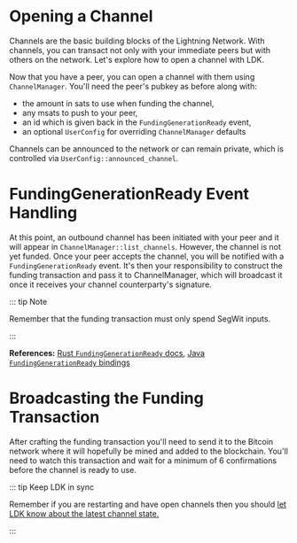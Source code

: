 # Opening a Channel

Channels are the basic building blocks of the Lightning Network. With channels, you can transact not only with your immediate peers but with others on the network. Let's explore how to open a channel with LDK.

Now that you have a peer, you can open a channel with them using `ChannelManager`. You'll need the peer's pubkey as before along with:

- the amount in sats to use when funding the channel,
- any msats to push to your peer,
- an id which is given back in the `FundingGenerationReady` event,
- an optional `UserConfig` for overriding `ChannelManager` defaults

Channels can be announced to the network or can remain private, which is controlled via `UserConfig::announced_channel`.

<CodeSwitcher :languages="{rust:'Rust', kotlin:'Kotlin', swift:'Swift'}">
  <template v-slot:rust>

```rust
let amount = 10_000;
let push_msat = 1_000;
let user_id = 42;
let config = UserConfig {
  channel_options: ChannelConfig { announced_channel: true, ..Default::default() },
  ..Default::default()
};
match channel_manager.create_channel(pubkey, amount, push_msat, user_id, Some(config)) {
  Ok(_) => println!("EVENT: initiated channel with peer {}", pubkey),
  Err(e) => panic!("ERROR: failed to open channel: {:?}", e),
}
```

  </template>

  <template v-slot:kotlin>

```kotlin
val amount = 100_000L
val pushMsat = 1_000L
val userId = 42L

// public aka announced channel
val userConfig = UserConfig.with_default()

val channelHandshakeConfig = ChannelHandshakeConfig.with_default()
channelHandshakeConfig._announced_channel = true

userConfig._channel_handshake_config = channelHandshakeConfig

val createChannelResult = channelManager.create_channel(
    pubKey.toByteArray(), amount, pushMsat, userId, userConfig
)
```

  </template>

  <template v-slot:swift>

```Swift
let amount: UInt64 = 100000
let pushMsat: UInt64 = 1000
let userId: [UInt8] = toBytesArray(UUID().uuid)

// public aka announced channel
let userConfig = UserConfig.initWithDefault()
let channelHandshakeConfig = ChannelHandshakeConfig.initWithDefault()
channelConfig.setAnnouncedChannel(val: true)

userConfig.setChannelHandshakeConfig(val: channelConfig)

let createChannelResults = channelManager.createChannel(
	theirNetworkKey: pubKey,
	channelValueSatoshis: amount,
	pushMsat: pushMsat,
	userChannelId: userId,
	overrideConfig: userConfig
)
```

  </template>

</CodeSwitcher>

# FundingGenerationReady Event Handling

At this point, an outbound channel has been initiated with your peer and it will appear in `ChannelManager::list_channels`. However, the channel is not yet funded. Once your peer accepts the channel, you will be notified with a `FundingGenerationReady` event. It's then your responsibility to construct the funding transaction and pass it to ChannelManager, which will broadcast it once it receives your channel counterparty's signature.

::: tip Note

Remember that the funding transaction must only spend SegWit inputs.

:::

<CodeSwitcher :languages="{rust:'Rust', kotlin:'Kotlin', swift:'Swift'}">
<template v-slot:rust>

```rust
// In the event handler passed to BackgroundProcessor::start
match event {
	Event::FundingGenerationReady {
		temporary_channel_id,
		channel_value_satoshis,
		output_script,
		user_channel_id,
	} => {
		// This is the same channel created earler.
		assert_eq!(event.user_channel_id, 42);

		// Construct the raw transaction with one output, that is paid the amount of the
		// channel.
		let network = bitcoin_bech32::constants::Network::Testnet;
		let address = WitnessProgram::from_scriptpubkey(&output_script[..], network)
			.unwrap().to_address;
		let mut outputs = vec![HashMap::with_capacity(1)];
		outputs[0].insert(address, channel_value_satoshis as f64 / 100_000_000.0);
		let raw_tx = bitcoind_client.create_raw_transaction(outputs).await;

		// Have your wallet put the inputs into the transaction such that the output is
		// satisfied.
		let funded_tx = bitcoind_client.fund_raw_transaction(raw_tx).await;
		assert!(funded_tx.changepos == 0 || funded_tx.changepos == 1);

		// Sign the funding transaction and give it to ChannelManager to broadcast.
		let signed_tx = bitcoind_client.sign_raw_transaction_with_wallet(funded_tx.hex).await;
		assert_eq!(signed_tx.complete, true);
		let final_tx: Transaction =
			encode::deserialize(&hex_utils::to_vec(&signed_tx.hex).unwrap()).unwrap();
		channel_manager.funding_transaction_generated(&temporary_channel_id, final_tx).unwrap();
	}
	// ...
}
```

</template>

<template v-slot:kotlin>

```java
// After the peer responds with an `accept_channel` message, an
// Event.FundingGenerationReady event will be generated.

if (event is Event.FundingGenerationReady) {
    val funding_spk = event.output_script

    if (funding_spk.size == 34 && funding_spk[0].toInt() == 0 && funding_spk[1].toInt() == 32) {
      // Generate the funding transaction for the channel based on the channel amount
      // The following uses BDK (Bitcoin Dev Kit) for on-chain logic
        val rawTx = buildFundingTx(event.channel_value_satoshis, event.output_script)

        channelManager.funding_transaction_generated(
            event.temporary_channel_id,
            event.counterparty_node_id,
            rawTx
        )
    }
  }

fun buildFundingTx(value: Long, script: ByteArray): Transaction {
	val scriptListUByte: List<UByte> = script.toUByteArray().asList()
	val outputScript = Script(scriptListUByte)
	val (psbt, _) = TxBuilder()
		.addRecipient(outputScript, value.toULong())
		.feeRate(4.0F)
		.finish(onchainWallet)
	sign(psbt)
	val rawTx = psbt.extractTx().serialize().toUByteArray().toByteArray()
	return psbt.extractTx()
}
```

</template>

<template v-slot:swift>

```Swift
// After the peer responds with an `accept_channel` message, an
// Event.FundingGenerationReady event will be generated.

if let event = event.getValueAsFundingGenerationReady() {
    let script = Script(rawOutputScript: event.getOutputScript())
    let channelValue = event.getChannelValueSatoshis()
    let rawTx = buildFundingTx(script: script, amount: channelValue)
    if let rawTx = rawTx {
        channelManager.fundingTransactionGenerated(
			temporaryChannelId: event.getTemporaryChannelId(),
			counterpartyNodeId: event.getCounterpartyNodeId(),
			fundingTransaction: rawTx.serialize()
		)
    }
}

// Building transaction using BDK
func buildFundingTx(script: Script, amount: UInt64) -> Transaction? {
    do {
        let transaction = try TxBuilder().addRecipient(
            script: script,
            amount: amount)
			.feeRate(satPerVbyte: 4.0)
            .finish(wallet: onchainWallet)
        let _ = try onchainWallet.sign(psbt: transaction.psbt, signOptions: nil)
        return transaction.psbt.extractTx()
    } catch {
        return nil
    }
}
```

</template>

</CodeSwitcher>

**References:** [Rust `FundingGenerationReady` docs](https://docs.rs/lightning/*/lightning/util/events/enum.Event.html#variant.FundingGenerationReady), [Java `FundingGenerationReady` bindings](https://github.com/lightningdevkit/ldk-garbagecollected/blob/main/src/main/java/org/ldk/structs/Event.java#L95)

# Broadcasting the Funding Transaction

After crafting the funding transaction you'll need to send it to the Bitcoin network where it will hopefully be mined and added to the blockchain. You'll need to watch this transaction and wait for a minimum of 6 confirmations before the channel is ready to use.

<CodeSwitcher :languages="{rust:'Rust', kotlin:'Kotlin', swift:'Swift'}">
  <template v-slot:rust>

```rust
// Using BDK (Bitcoin Dev Kit) to broadcast a transaction via the esplora client
impl BroadcasterInterface for YourTxBroadcaster {
	fn broadcast_transaction(&self, tx: &Transaction) {
		let locked_runtime = self.tokio_runtime.read().unwrap();
		if locked_runtime.as_ref().is_none() {
			log_error!(self.logger, "Failed to broadcast transaction: No runtime.");
			return;
		}

		let res = tokio::task::block_in_place(move || {
			locked_runtime
				.as_ref()
				.unwrap()
				.block_on(async move { self.blockchain.broadcast(tx).await })
		});

		match res {
			Ok(_) => {}
			Err(err) => {
				log_error!(self.logger, "Failed to broadcast transaction: {}", err);
			}
		}
	}
}

```

  </template>

  <template v-slot:kotlin>

```java

// Using BDK (Bitcoin Dev Kit) to broadcast a transaction via the esplora client
object YourTxBroadcaster : BroadcasterInterface.BroadcasterInterfaceInterface {
    override fun broadcast_transaction(tx: ByteArray?) {
		val esploraURL = "esploraUrl"
        val blockchainConfig = BlockchainConfig.Esplora(EsploraConfig(esploraURL, null, 5u, 20u, null))
        val blockchain = Blockchain(blockchainConfig)

		val uByteArray = UByteArray(tx.size) { tx[it].toUByte() }
		val transaction = Transaction(uByteArray.toList())

		tx?.let {
            CoroutineScope(Dispatchers.IO).launch {
				blockchain.broadcast(transaction)
			}
        } ?: throw(IllegalStateException("Broadcaster attempted to broadcast a null transaction"))

    }
}

```

  </template>

  <template v-slot:swift>

```Swift
// Using BDK (Bitcoin Dev Kit) to broadcast a transaction via the esplora client
class MyBroacaster: BroadcasterInterface {
    override func broadcastTransaction(tx: [UInt8]) {
        let esploraURL = "esploraUrl"
		let esploraConfig = EsploraConfig(baseUrl: esploraURL, proxy: nil, concurrency: 5, stopGap: 20, timeout: nil)
        let blockchainConfig = BlockchainConfig.esplora(config: esploraConfig)
		let blockchain = Blockchain(config: blockchainConfig)

		do {
			let transaction = try Transaction(transactionBytes: tx)
			try blockchain.broadcast(transaction: transaction)
		} catch {
			print("Failed to broadcast transaction: \(error.localizedDescription)")
		}
    }
}
```

  </template>

</CodeSwitcher>

::: tip Keep LDK in sync

Remember if you are restarting and have open channels then you should [let LDK know about the latest channel state.](./setting-up-a-channel-manager/#sync-channelmonitors-and-channelmanager-to-chain-tip)

:::
